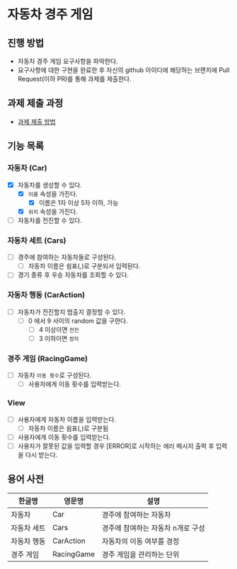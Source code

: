 # 자동차 경주 게임

## 진행 방법

* 자동차 경주 게임 요구사항을 파악한다.
* 요구사항에 대한 구현을 완료한 후 자신의 github 아이디에 해당하는 브랜치에 Pull Request(이하 PR)를 통해 과제를 제출한다.

## 과제 제출 과정

* [과제 제출 방법](https://github.com/next-step/nextstep-docs/tree/master/precourse)

## 기능 목록

### 자동차 (Car)

- [X] 자동차를 생성할 수 있다.
  - [X] `이름` 속성을 가진다.
    - [X] 이름은 1자 이상 5자 이하, 가능
  - [X] `위치` 속성을 가진다.
- [ ] 자동차를 전진할 수 있다.

### 자동차 세트 (Cars)

- [ ] 경주에 참여하는 자동차들로 구성된다.
  - [ ] 자동차 이름은 쉼표(,)로 구분되서 입력된다.
- [ ] 경기 종류 후 우승 자동차를 조회할 수 있다.

### 자동차 행동 (CarAction)

- [ ] 자동차가 전진할지 멈출지 결정할 수 있다.
  - [ ] 0 에서 9 사이의 random 값을 구한다.
    - [ ] 4 이상이면 `전진`
    - [ ] 3 이하이면 `정지`

### 경주 게임 (RacingGame)

- [ ] 자동차 `이동 횟수`로 구성된다.
  - [ ] 사용자에게 이동 횟수를 입력받는다.

### View

- [ ] 사용자에게 자동차 이름을 입력받는다.
    - [ ] 자동차 이름은 쉼표(,)로 구분됨
- [ ] 사용자에게 이동 횟수를 입력받는다.
- [ ] 사용자가 잘못된 값을 입력할 경우 [ERROR]로 시작하는 에러 메시지 출력 후 입력을 다시 받는다.

## 용어 사전

| 한글명 | 영문명 | 설명 |
| --- | --- | --- |
| 자동차 | Car | 경주에 참여하는 자동차 |
| 자동차 세트 | Cars | 경주에 참여하는 자동차 n개로 구성 |
| 자동차 행동 | CarAction | 자동차의 이동 여부를 경정 |
| 경주 게임 | RacingGame | 경주 게임을 관리하는 단위 |
